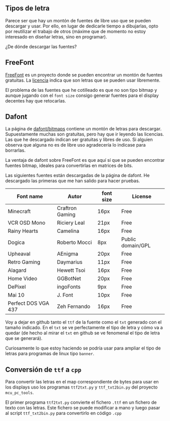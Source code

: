 
## Tipos de letra

Parece ser que hay un montón de fuentes de libre uso que se pueden descargar y
usar. Por ello, en lugar de dedicarle tiempo a dibujarlas, opto por reutilizar
el trabajo de otros (máxime que de momento no estoy interesado en diseñar
letras, sino en programar).

¿De dónde descargar las fuentes? 

## FreeFont

[FreeFont](https://www.gnu.org/software/freefont/index.html) es un proyecto
donde se pueden encontrar un montón de fuentes gratuitas. La
[licencia](https://www.gnu.org/software/freefont/license.html) indica que son
letras que se pueden usar libremente.

El problema de las fuentes que he cotilleado es que no son tipo bitmap y
aunque jugando con el `font size` consigo generar fuentes para el display
decentes hay que retocarlas. 

## Dafont

La página de [dafont/bitmaps](https://www.dafont.com/bitmap.php) contiene un
montón de letras para descargar. Supuestamente muchas son gratuitas, pero hay
que ir leyendo las licencias. Las que he descargado indican ser gratuitas y
libres de uso.  Si alguien observa que alguna no es de libre uso agradecería lo
indicase para borrarlas. 

La ventaja de dafont sobre FreeFont es que aquí sí que se pueden encontrar
fuentes bitmap, ideales para convertirlas en matrices de bits.

Las siguientes fuentes están descargadas de la página de dafont. He descargado
las primeras que me han salido para hacer pruebas. 

Font name       | Autor             | font size | License
----------------|-------------------|-----------|--------
Minecraft       | Craftron Gaming   | 16px      | Free
VCR OSD Mono    | Riciery Leal      | 21px      | Free
Rainy Hearts    | Camelina          | 16px      | Free
Dogica          | Roberto Mocci     |  8px      | Public domain/GPL
Upheaval        | AEnigma           | 20px      | Free
Retro Gaming    | Daymarius         | 11px      | Free
Alagard         | Hewett Tsoi      | 16px      | Free
Home Video      | GGBotNet          | 20px      | Free
DePixel         | ingoFonts         |  9px      | Free
Mai 10          | J. Font           | 10px      | Free
Perfect DOS VGA 437| Zeh Fernando   | 16px      | Free

Voy a dejar en github tanto el `ttf` de la fuente como el `txt` generado con
el tamaño indicado. En el `txt` se ve perfectamente el tipo de letra y cómo va
a quedar (de hecho al mirar el `txt` en github se ve fenomenal el tipo de
letra que se generará).

Curiosamente lo que estoy haciendo se podría usar para ampliar el
tipo de letras para programas de linux tipo `banner`.


## Conversión de `ttf` a `cpp`
Para convertir las letras en el map correspondiente de bytes para usar en los
displays uso los programas `ttf2txt.py` y `ttf_txt2bin.py` del proyecto
`mcu_pc_tools`.

El primer programa `ttf2txt.py` convierte el fichero `.ttf` en un fichero de
texto con las letras. Este fichero se puede modificar a mano y luego pasar al
script `ttf_txt2bin.py` para convertirlo en código `.cpp`

